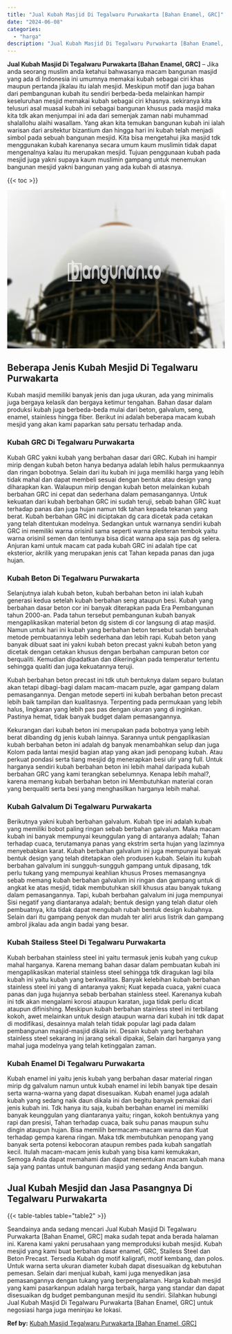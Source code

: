 ```yaml
---
title: "Jual Kubah Masjid Di Tegalwaru Purwakarta [Bahan Enamel, GRC]"
date: "2024-06-08"
categories: 
  - "harga"
description: "Jual Kubah Masjid Di Tegalwaru Purwakarta [Bahan Enamel, GRC]. Seandainya anda sedang mencari Jual Kubah Masjid Di Tegalwaru Purwakarta [Bahan Enamel, GRC]..."
---
```


**Jual Kubah Masjid Di Tegalwaru Purwakarta \[Bahan Enamel, GRC\]** – Jika anda seorang muslim anda ketahui bahwasanya macam bangunan masjid yang ada di Indonesia ini umumnya memakai kubah sebagai ciri khas maupun pertanda jikalau itu ialah mesjid. Meskipun motif dan juga bahan dari pembangunan kubah itu sendiri berbeda-beda melainkan hampir keseluruhan mesjid memakai kubah sebagai ciri khasnya. sekiranya kita telusuri asal muasal kubah ini sebagai bangunan khusus pada masjid maka kita tdk akan menjumpai ini ada dari semenjak zaman nabi muhammad shalallohu alaihi wasallam. Yang akan kita temukan bangunan kubah ini ialah warisan dari arsitektur bizantium dan hingga hari ini kubah telah menjadi simbol pada sebuah bangunan mesjid. Kita bisa mengetahui jika masjid tdk menggunakan kubah karenanya secara umum kaum muslimin tidak dapat mengenalnya kalau itu merupakan mesjid. Tujuan penggunaan kubah pada mesjid juga yakni supaya kaum muslimin gampang untuk menemukan bangunan mesjid yakni bangunan yang ada kubah di atasnya.

{{< toc >}}

![Jual Kubah Masjid Di Tegalwaru Purwakarta [Bahan Enamel, GRC]](/images/jual-kubah-masjid-18.png)

## Beberapa Jenis Kubah Mesjid Di Tegalwaru Purwakarta

Kubah masjid memiliki banyak jenis dan juga ukuran, ada yang minimalis juga bergaya kelasik dan bergaya ketimur tengahan. Bahan dasar dalam produksi kubah juga berbeda-beda mulai dari beton, galvalum, seng, enamel, stainless hingga fiber. Berikut ini adalah beberapa macam kubah mesjid yang akan kami paparkan satu persatu terhadap anda.

### Kubah GRC Di Tegalwaru Purwakarta

Kubah GRC yakni kubah yang berbahan dasar dari GRC. Kubah ini hampir mirip dengan kubah beton hanya bedanya adalah lebih halus permukaannya dan ringan bobotnya. Selain dari itu kubah ini juga memiliki harga yang lebih tidak mahal dan dapat membeli sesuai dengan bentuk atau design yang diharapkan kan. Walaupun mirip dengan kubah beton melainkan kubah berbahan GRC ini cepat dan sederhana dalam pemasangannya. Untuk kekuatan dari kubah berbahan GRC ini sudah teruji, sebab bahan GRC kuat terhadap panas dan juga hujan namun tdk tahan kepada tekanan yang berat. Kubah berbahan GRC ini diciptakan dg cara dicetak pada cetakan yang telah ditentukan modelnya. Sedangkan untuk warnanya sendiri kubah GRC ini memiliki warna orisinil sama seperti warna plesteran tembok yaitu warna orisinil semen dan tentunya bisa dicat warna apa saja pas dg selera. Anjuran kami untuk macam cat pada kubah GRC ini adalah tipe cat eksterior, akrilik yang merupakan jenis cat Tahan kepada panas dan juga hujan.

### Kubah Beton Di Tegalwaru Purwakarta

Selanjutnya ialah kubah beton, kubah berbahan beton ini ialah kubah generasi kedua setelah kubah berbahan seng ataupun besi. Kubah yang berbahan dasar beton cor ini banyak diterapkan pada Era Pembangunan tahun 2000-an. Pada tahun tersebut pembangunan kubah banyak mengaplikasikan material beton dg sistem di cor langsung di atap masjid. Namun untuk hari ini kubah yang berbahan beton tersebut sudah berubah metode pembuatannya lebih sederhana dan lebih rapi. Kubah beton yang banyak dibuat saat ini yakni kubah beton precast yakni kubah beton yang dicetak dengan cetakan khusus dengan berbahan campuran beton cor berqualiti. Kemudian dipadatkan dan dikeringkan pada temperatur tertentu sehingga qualiti dan juga kekuatannya teruji.

Kubah berbahan beton precast ini tdk utuh bentuknya dalam separo bulatan akan tetapi dibagi-bagi dalam macam-macam puzle, agar gampang dalam pemasangannya. Dengan metode seperti ini kubah berbahan beton precast lebih baik tampilan dan kualitasnya. Terpenting pada permukaan yang lebih halus, lingkaran yang lebih pas pas dengan ukuran yang di inginkan. Pastinya hemat, tidak banyak budget dalam pemasangannya.

Kekurangan dari kubah beton ini merupakan pada bobotnya yang lebih berat dibanding dg jenis kubah lainnya. Sarannya untuk pengaplikasian kubah berbahan beton ini adalah dg banyak menambahkan selup dan juga Kolom pada lantai mesjid bagian atap yang akan jadi penopang kubah. Atau perkuat pondasi serta tiang mesjid dg menerapkan besi ulir yang full. Untuk harganya sendiri kubah berbahan beton ini lebih mahal daripada kubah berbahan GRC yang kami terangkan sebelumnya. Kenapa lebih mahal?, karena memang kubah berbahan beton ini Membutuhkan material coran yang berqualiti serta besi yang menghasilkan harganya lebih mahal.

### Kubah Galvalum Di Tegalwaru Purwakarta

Berikutnya yakni kubah berbahan galvalum. Kubah tipe ini adalah kubah yang memiliki bobot paling ringan sebab berbahan galvalum. Maka macam kubah ini banyak mempunyai keunggulan yang di antaranya adalah; Tahan terhadap cuaca, terutamanya panas yang ekstrim serta hujan yang lazimnya menyebabkan karat. Kubah berbahan galvalum ini juga mempunyai banyak bentuk design yang telah ditetapkan oleh produsen kubah. Selain itu kubah berbahan galvalum ini sungguh-sungguh gampang untuk dipasang, tdk perlu tukang yang mempunyai keahlian khusus Proses memasangnya sebab memang kubah berbahan galvalum ini ringan dan gampang untuk di angkat ke atas mesjid, tidak membutuhkan skill khusus atau banyak tukang dalam pemasangannya. Tapi, kubah berbahan galvalum ini juga mempunyai Sisi negatif yang diantaranya adalah; bentuk design yang telah diatur oleh pembuatnya, kita tidak dapat mengubah rubah bentuk design kubahnya. Selain dari itu gampang penyok dan mudah ter aliri arus listrik dan gampang ambrol jikalau ada angin badai yang besar.

### Kubah Stailess Steel Di Tegalwaru Purwakarta

Kubah berbahan stainless steel ini yaitu termasuk jenis kubah yang cukup mahal harganya. Karena memang bahan dasar dalam pembuatan kubah ini mengaplikasikan material stainless steel sehingga tdk diragukan lagi bila kubah ini yaitu kubah yang berkwalitas. Banyak kelebihan kubah berbahan stainless steel ini yang di antaranya yakni; Kuat kepada cuaca, yakni cuaca panas dan juga hujannya sebab berbahan stainless steel. Karenanya kubah ini tdk akan mengalami korosi ataupun karatan, juga tidak perlu dicat ataupun difinishing. Meskipun kubah berbahan stainless steel ini terbilang kokoh, awet melainkan untuk design ataupun warna dari kubah ini tdk dapat di modifikasi, desainnya malah telah tidak popular lagi pada dalam pembangunan masjid-masjid dikala ini. Desain kubah yang berbahan stainless steel sekarang ini jarang sekali dipakai, Selain dari harganya yang mahal juga modelnya yang telah ketinggalan zaman.

### Kubah Enamel Di Tegalwaru Purwakarta

Kubah enamel ini yaitu jenis kubah yang berbahan dasar material ringan mirip dg galvalum namun untuk kubah enamel ini lebih banyak tipe desain serta warna-warna yang dapat disesuaikan. Kubah enamel juga adalah kubah yang sedang naik daun dikala ini dan begitu banyak pemakai dari jenis kubah ini. Tdk hanya itu saja, kubah berbahan enamel ini memiliki banyak keunggulan yang diantaranya yaitu; ringan, kokoh bentuknya yang rapi dan presisi, Tahan terhadap cuaca, baik suhu panas maupun suhu dingin ataupun hujan. Bisa memilih bermacam-macam warna dan Kuat terhadap gempa karena ringan. Maka tdk membutuhkan penopang yang banyak serta potensi kebocoran ataupun rembes pada kubah sangatlah kecil. Itulah macam-macam jenis kubah yang bisa kami kemukakan, Semoga Anda dapat memahami dan dapat menentukan macam kubah mana saja yang pantas untuk bangunan masjid yang sedang Anda bangun.

## Jual Kubah Mesjid dan Jasa Pasangnya Di Tegalwaru Purwakarta

{{< table-tables table="table2" >}}

Seandainya anda sedang mencari Jual Kubah Masjid Di Tegalwaru Purwakarta \[Bahan Enamel, GRC\] maka sudah tepat anda berada halaman ini. Karena kami yakni perusahaan yang memproduksi kubah mesjid. Kubah mesjid yang kami buat berbahan dasar enamel, GRC, Stailess Steel dan Beton Precast. Tersedia Kubah dg motif kaligrafi, motif kembang, dan polos. Untuk warna serta ukuran diameter kubah dapat disesuaikan dg kebutuhan pemesan. Selain dari menjual kubah, kami juga menyedikan jasa pemasangannya dengan tukang yang berpengalaman. Harga kubah mesjid yang kami pasarkanpun adalah harga terbaik, harga yang standar dan dapat disesuaikan dg budget pembangunan mesjid itu sendiri. Silahkan hubungi Jual Kubah Masjid Di Tegalwaru Purwakarta \[Bahan Enamel, GRC\] untuk negosiasi harga juga meninjau ke lokasi.

**Ref by:** [Kubah Masjid Tegalwaru Purwakarta [Bahan Enamel, GRC]](https://id.wikipedia.org/wiki/Kubah)
